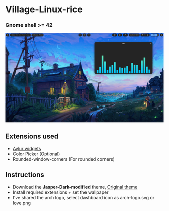# Village-Linux-rice
### Gnome shell >= 42

<img src = "Wall1.png" />

## Extensions used

<ul>
<li><a href="https://extensions.gnome.org//extension/5338/aylurs-widgets/">Aylur widgets</a></li>
<li>Color Picker (Optional)</li>
<li>Rounded-window-corners (For rounded corners)</li>
</ul>

## Instructions

<ul>
<li>Download the <b>Jasper-Dark-modified</b> theme, <a href = "https://github.com/vinceliuice/Jasper-gtk-theme"/>Original theme</a>
<li>Install required extensions + set the wallpaper</li>
<li>I've shared the arch logo, select dashboard icon as arch-logo.svg or love.png</li>
